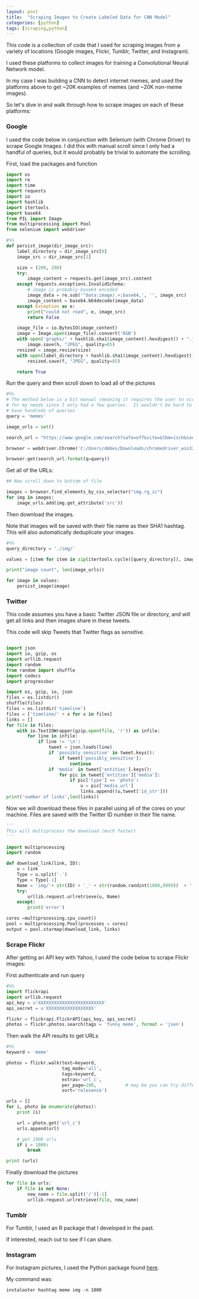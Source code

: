 ```yaml
---
layout: post
title:  "Scraping Images to Create Labeled Data for CNN Model"
categories: [python]
tags: [scraping,python]
---
```



This code is a collection of code that I used for scraping images from a variety of locations (Google images, Flickr, Tumblr, Twitter, and Instagram).

I used these platforms to collect images for training a Convolutional Neural Network model.  

In my case I was building a CNN to detect internet memes, and used the platforms above to get ~20K examples of memes (and ~20K non-meme images).

So let's dive in and walk through how to scrape images on each of these platforms:

### Google

I used the code below in conjunction with Selenium (with Chrome Driver) to scrape Google Images.  I did this with manual scroll since I only had a handful of queries, but it would probably be trivial to automate the scrolling.

First, load the packages and function



```python
import os
import re
import time
import requests
import io
import hashlib
import itertools
import base64
from PIL import Image
from multiprocessing import Pool
from selenium import webdriver

#%%
def persist_image(dir_image_src):
    label_directory = dir_image_src[0]
    image_src = dir_image_src[1]

    size = (200, 200)
    try:
        image_content = requests.get(image_src).content
    except requests.exceptions.InvalidSchema:
        # image is probably base64 encoded
        image_data = re.sub('^data:image/.+;base64,', '', image_src)
        image_content = base64.b64decode(image_data)
    except Exception as e:
        print("could not read", e, image_src)
        return False

    image_file = io.BytesIO(image_content)
    image = Image.open(image_file).convert('RGB')
    with open('graphs/' + hashlib.sha1(image_content).hexdigest() + ".jpg", 'wb')  as h:
        image.save(h, "JPEG", quality=85)
    resized = image.resize(size)
    with open(label_directory + hashlib.sha1(image_content).hexdigest() + ".jpg", 'wb')  as f:
        resized.save(f, "JPEG", quality=85)

    return True
```

Run the query and then scroll down to load all of the pictures


```python
#%%
# The method below is a bit manual (meaning it requires the user to scroll down), but was adequate
# for my needs since I only had a few queries.  It wouldn't be hard to automate the scrolling if you
# have hundreds of queries
query = 'memes'

image_urls = set()

search_url = "https://www.google.com/search?safe=off&site=&tbm=isch&source=hp&q={q}&oq={q}&gs_l=img"

browser = webdriver.Chrome('C:/Users/dmbes/Downloads/chromedriver_win32/chromedriver.exe')

browser.get(search_url.format(q=query))
```

Get all of the URLs:


```python
## Now scroll down to bottom of file

images = browser.find_elements_by_css_selector("img.rg_ic")
for img in images:
    image_urls.add(img.get_attribute('src'))
```

Then download the images.  

Note that images will be saved with their file name as their SHA1 hashtag.  This will also automatically deduplicate your images.  


```python
#%%
query_directory = './img/'

values = [item for item in zip(itertools.cycle([query_directory]), image_urls)]

print("image count", len(image_urls))

for image in values:
    persist_image(image)
```

### Twitter

This code assumes you have a basic Twitter JSON file or directory, and will
get all links and then images share in these tweets.  

This code will skip Tweets that Twitter flags as *sensitive*.  


```python

import json
import io, gzip, os
import urllib.request
import random
from random import shuffle
import codecs
import progressbar

import os, gzip, io, json
files = os.listdir()
shuffle(files)
files = os.listdir('timeline')
files = ['timeline/' + x for x in files]
links = []
for file in files:
    with io.TextIOWrapper(gzip.open(file, 'r')) as infile:
        for line in infile:
            if line != '\n':
                tweet = json.loads(line)
                if 'possibly_sensitive' in tweet.keys():
                    if tweet['possibly_sensitive']:
                        continue
                if 'media' in tweet['entities'].keys():
                    for pic in tweet['entities']['media']:
                        if pic['type'] == 'photo':
                            u = pic['media_url']
                            links.append((u,tweet['id_str']))
print('number of links',len(links))
```

Now we will download these files in parallel using all of the cores on your machine.  Files are saved with the Twitter ID number in their file name.


```python
'''
This will multiprocess the download (much faster)
'''

import multiprocessing
import random

def download_link(link, ID):
    u = link
    Type = u.split('.')
    Type = Type[-1]
    Name = 'img/'+ str(ID) + '_' + str(random.randint(1000,9999))  + '.' + Type
    try:
        urllib.request.urlretrieve(u, Name)
    except:
        print('error')

cores =multiprocessing.cpu_count()
pool = multiprocessing.Pool(processes = cores)
output = pool.starmap(download_link, links)
```

### Scrape Flickr

After getting an API key with Yahoo, I used the code below to scrape Flickr images:

First authenticate and run query



```python
#%%
import flickrapi
import urllib.request
api_key = u'XXXXXXXXXXXXXXXXXXXXXXXXX'
api_secret = u'XXXXXXXXXXXXXXXXXX'

flickr = flickrapi.FlickrAPI(api_key, api_secret)
photos = flickr.photos.search(tags = 'funny meme', format = 'json')
```

Then walk the API results to get URLs


```python
#%%
keyword = 'meme'

photos = flickr.walk(text=keyword,
                     tag_mode='all',
                     tags=keyword,
                     extras='url_c',
                     per_page=100,           # may be you can try different numbers..
                     sort='relevance')

urls = []
for i, photo in enumerate(photos):
    print (i)

    url = photo.get('url_c')
    urls.append(url)

    # get 1000 urls
    if i > 1000:
        break

print (urls)
```

Finally download the pictures


```python
for file in urls:
    if file is not None:
        new_name = file.split('/')[-1]
        urllib.request.urlretrieve(file, new_name)
```

### Tumblr

For Tumblr, I used an R package that I developed in the past.  

If interested, reach out to see if I can share.  

### Instagram

For Instagram pictures, I used the Python package found [here](https://github.com/althonos/InstaLooter).  

My command was:

```
instalooter hashtag meme img -n 1000
```
